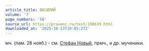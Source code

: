 ```yaml
---
article_title: ВАСИЛИЙ
volume: '7'
page_numbers: '58'
source_url: https://pravenc.ru/text/150639.html
downloaded_at: '2025-10-13T10:05:27Z'
---
```


мч. (пам. 28 нояб.) - см. [Стефан Новый,](<https://pravenc.ru/text/Стефан Новый .html>) прмч., и др. мученики.
